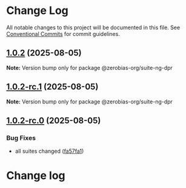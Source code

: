 # Change Log

All notable changes to this project will be documented in this file.
See [Conventional Commits](https://conventionalcommits.org) for commit guidelines.

## [1.0.2](https://github.com/zerobias-org/suite/compare/@zerobias-org/suite-ng-dpr@1.0.2-rc.1...@zerobias-org/suite-ng-dpr@1.0.2) (2025-08-05)

**Note:** Version bump only for package @zerobias-org/suite-ng-dpr





## [1.0.2-rc.1](https://github.com/zerobias-org/suite/compare/@zerobias-org/suite-ng-dpr@1.0.2-rc.0...@zerobias-org/suite-ng-dpr@1.0.2-rc.1) (2025-08-05)

**Note:** Version bump only for package @zerobias-org/suite-ng-dpr





## [1.0.2-rc.0](https://github.com/zerobias-org/suite/compare/@zerobias-org/suite-ng-dpr@1.0.1...@zerobias-org/suite-ng-dpr@1.0.2-rc.0) (2025-08-05)


### Bug Fixes

* all suites changed ([fa57fa1](https://github.com/zerobias-org/suite/commit/fa57fa1af7628003297df46b2d7740fe95bd2666))





# Change log
